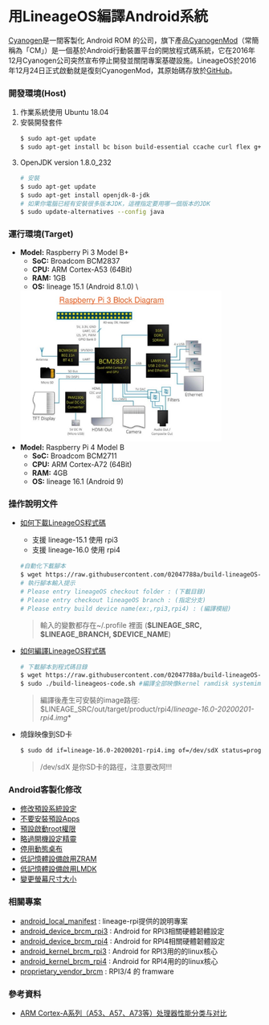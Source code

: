 # 用LineageOS編譯Android系統 
[Cyanogen](https://en.wikipedia.org/wiki/Cyanogen)是一間客製化 Android ROM 的公司，旗下產品[CyanogenMod](https://zh.wikipedia.org/wiki/CyanogenMod)（常簡稱為「CM」）是一個基於Android行動裝置平台的開放程式碼系統，它在2016年12月Cyanogen公司突然宣布停止開發並關閉專案基礎設施。LineageOS於2016年12月24日正式啟動就是復刻CyanogenMod，其原始碼存放於[GitHub](https://github.com/LineageOS)。
  
### **開發環境(Host)**
1. 作業系統使用 Ubuntu 18.04
2. 安裝開發套件
    ```bash
    $ sudo apt-get update
    $ sudo apt-get install bc bison build-essential ccache curl flex g++-multilib gcc-multilib git gnupg gperf lib32ncurses5-dev lib32readline-dev lib32z1-dev libesd0-dev liblz4-tool libncurses5-dev libsdl1.2-dev libssl-dev libwxgtk3.0-dev libxml2 libxml2-utils lzop pngcrush rsync schedtool squashfs-tools xsltproc zip zlib1g-dev python-mako imagemagick openjdk-8-jdk gcc-arm-linux-gnueabihf
    ```           
3. OpenJDK version 1.8.0_232 
    ```bash
    # 安裝
    $ sudo apt-get update 
    $ sudo apt-get install openjdk-8-jdk
    # 如果你電腦已經有安裝很多版本JDK，這裡指定要用哪一個版本的JDK
    $ sudo update-alternatives --config java
    ```
    

### **運行環境(Target)**
- **Model:** Raspberry Pi 3 Model B+
  - **SoC:** Broadcom BCM2837
  - **CPU:** ARM Cortex-A53 (64Bit)
  - **RAM:** 1GB 
  - **OS:** lineage 15.1 (Android 8.1.0) \
  <img src="./documents/images/introduction-to-rpi-15-638.jpg" alt="Raspberry Pi 3 Block Diagram" width="400px"/>
- **Model:** Raspberry Pi 4 Model B 
  - **SoC:** Broadcom BCM2711
  - **CPU:** ARM Cortex-A72 (64Bit)
  - **RAM:** 4GB
  - **OS:** lineage 16.1 (Android 9)

### **操作說明文件**
+ [如何下載LineageOS程式碼](./documents/sync-lineageos-code.md)
  - 支援 lineage-15.1 使用 rpi3
  - 支援 lineage-16.0 使用 rpi4
  ```bash
  #自動化下載腳本
  $ wget https://raw.githubusercontent.com/02047788a/build-lineageOS-rpi3/master/scripts/sync-lineageos-code.sh -O sync-lineageos-code.sh
  # 執行腳本輸入提示
  # Please entry lineageOS checkout folder : (下載目錄)
  # Please entry checkout lineageOS branch : (指定分支)
  # Please entry build device name(ex:,rpi3,rpi4) : (編譯模組)
  ```
  > 輸入的變數都存在~/.profile 裡面 (**$LINEAGE_SRC, $LINEAGE_BRANCH, $DEVICE_NAME**)

+ [如何編譯LineageOS程式碼](./documents/build-lineageos-code.md)
    ```bash
    # 下載腳本到程式碼目錄
    $ wget https://raw.githubusercontent.com/02047788a/build-lineageOS-rpi3/master/scripts/build-lineageos-code.sh -O build-lineageos-code.sh
    $ sudo ./build-lineageos-code.sh #編譯全部映像kernel ramdisk systemimage vendorimage
    ```
    > 編譯後產生可安裝的image路徑: \$LINEAGE_SRC/out/target/product/rpi4/*lineage-16.0-20200201-rpi4.img**
+ 燒錄映像到SD卡
    ```bash
    $ sudo dd if=lineage-16.0-20200201-rpi4.img of=/dev/sdX status=progress bs=4M
    ```
    > /dev/sdX 是你SD卡的路徑，注意要改阿!!!

### **Android客製化修改**
- [修改預設系統設定](features/01-modify-android-property.md)
- [不要安裝預設Apps](features/02-dont-install-default-apps.md)
- [預設啟動root權限](features/03-default-enable-roots.md)
- [略過開機設定精靈](features/05-disable-setupwizard.md)
- [停用動態桌布](features/07-disable-wallpaper-service.md)
- [低記憶體設備啟用ZRAM](features/09-low-ram-use-zram.md)
- [低記憶體設備啟用LMDK](features/10-low-ram-use-lmkd.md)
- [變更螢幕尺寸大小](features/11-change-screen-size.md)

### **相關專案**
- [android_local_manifest](https://github.com/lineage-rpi/android_local_manifest) : lineage-rpi提供的說明專案
- [android_device_brcm_rpi3](https://github.com/lineage-rpi/android_device_brcm_rpi3) : Android for RPI3相關硬體韌體設定
- [android_device_brcm_rpi4](https://github.com/02047788a/android_device_brcm_rpi4) : Android for RPI4相關硬體韌體設定
- [android_kernel_brcm_rpi3](https://github.com/lineage-rpi/android_kernel_brcm_rpi3) : Android for RPI3用的的linux核心
- [android_kernel_brcm_rpi4](https://github.com/lineage-rpi/android_kernel_brcm_rpi4) : Android for RPI4用的的linux核心
- [proprietary_vendor_brcm](https://github.com/lineage-rpi/proprietary_vendor_brcm) : RPI3/4 的 framware  

### **參考資料**
- [ARM Cortex-A系列（A53、A57、A73等）处理器性能分类与对比](https://blog.csdn.net/weixin_42229404/article/details/80865138)
